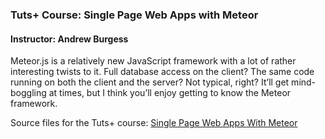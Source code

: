 ### Tuts+ Course: Single Page Web Apps with Meteor
#### Instructor: Andrew Burgess

Meteor.js is a relatively new JavaScript framework with a lot of rather interesting twists to it. Full database access on the client? The same code running on both the client and the server? Not typical, right? It’ll get mind-boggling at times, but I think you’ll enjoy getting to know the Meteor framework.

Source files for the Tuts+ course: [Single Page Web Apps With Meteor](https://courses.tutsplus.com/courses/single-page-web-apps-with-meteor)
